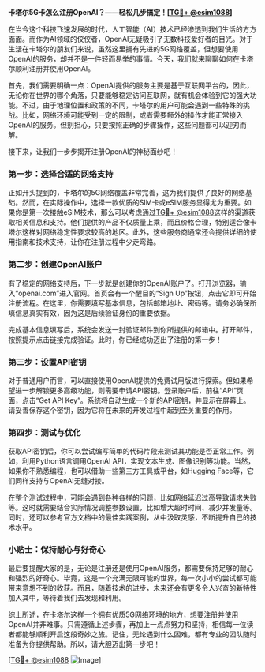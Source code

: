 **卡塔尔5G卡怎么注册OpenAI？——轻松几步搞定！[[TG💪+ @esim1088](https://t.me/s/esim1088)]**

在当今这个科技飞速发展的时代，人工智能（AI）技术已经渗透到我们生活的方方面面。而作为AI领域的佼佼者，OpenAI无疑吸引了无数科技爱好者的目光。对于生活在卡塔尔的朋友们来说，虽然这里拥有先进的5G网络覆盖，但想要使用OpenAI的服务，却并不是一件轻而易举的事情。今天，我们就来聊聊如何在卡塔尔顺利注册并使用OpenAI。

首先，我们需要明确一点：OpenAI提供的服务主要是基于互联网平台的，因此，无论你在世界的哪个角落，只要能够稳定访问互联网，就有机会体验到它的强大功能。不过，由于地理位置和政策的不同，卡塔尔的用户可能会遇到一些特殊的挑战。比如，网络环境可能受到一定的限制，或者需要额外的操作才能正常接入OpenAI的服务。但别担心，只要按照正确的步骤操作，这些问题都可以迎刃而解。

接下来，让我们一步步揭开注册OpenAI的神秘面纱吧！

### 第一步：选择合适的网络支持

正如开头提到的，卡塔尔的5G网络覆盖非常完善，这为我们提供了良好的网络基础。然而，在实际操作中，选择一款优质的SIM卡或eSIM服务显得尤为重要。如果你是第一次接触eSIM技术，那么可以考虑通过[TG💪+ @esim1088](https://t.me/s/esim1088)这样的渠道获取相关信息和支持。他们提供的产品不仅质量上乘，而且价格合理，特别适合像卡塔尔这样对网络稳定性要求较高的地区。此外，这些服务商通常还会提供详细的使用指南和技术支持，让你在注册过程中少走弯路。

### 第二步：创建OpenAI账户

有了稳定的网络支持后，下一步就是创建你的OpenAI账户了。打开浏览器，输入“openai.com”进入官网。首页会有一个醒目的“Sign Up”按钮，点击它即可开始注册流程。在这里，你需要填写基本信息，包括邮箱地址、密码等。请务必确保所填信息真实有效，因为这是后续验证身份的重要依据。

完成基本信息填写后，系统会发送一封验证邮件到你所提供的邮箱中。打开邮件，按照提示点击链接完成验证。此时，你已经成功迈出了注册的第一步！

### 第三步：设置API密钥

对于普通用户而言，可以直接使用OpenAI提供的免费试用版进行探索。但如果希望进一步解锁更多高级功能，则需要申请API密钥。登录账户后，前往“API”页面，点击“Get API Key”。系统将自动生成一个新的API密钥，并显示在屏幕上。请妥善保存这个密钥，因为它将在未来的开发过程中起到至关重要的作用。

### 第四步：测试与优化

获取API密钥后，你可以尝试编写简单的代码片段来测试其功能是否正常工作。例如，利用Python语言调用OpenAI API，实现文本生成、图像识别等功能。当然，如果你不熟悉编程，也可以借助一些第三方工具或平台，如Hugging Face等，它们同样支持与OpenAI无缝对接。

在整个测试过程中，可能会遇到各种各样的问题，比如网络延迟过高导致请求失败等。这时就需要结合实际情况调整参数设置，比如增大超时时间、减少并发量等。同时，还可以参考官方文档中的最佳实践案例，从中汲取灵感，不断提升自己的技术水平。

### 小贴士：保持耐心与好奇心

最后要提醒大家的是，无论是注册还是使用OpenAI服务，都需要保持足够的耐心和强烈的好奇心。毕竟，这是一个充满无限可能的世界，每一次小小的尝试都可能带来意想不到的收获。而且，随着技术的进步，未来还会有更多令人兴奋的新特性加入其中，等待着我们去发现和利用。

综上所述，在卡塔尔这样一个拥有优质5G网络环境的地方，想要注册并使用OpenAI并非难事。只需遵循上述步骤，再加上一点点努力和坚持，相信每一位读者都能够顺利开启这段奇妙之旅。记住，无论遇到什么困难，都有专业的团队随时准备为你提供帮助。所以，请大胆迈出第一步吧！

[[TG💪+ @esim1088](https://t.me/s/esim1088) ![Image](https://i.postimg.cc/4NQfJmqS/Snipaste-2025-05-13-00-14-12.png)]